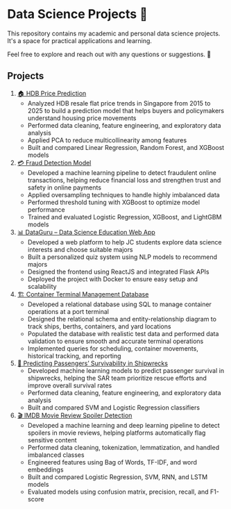 # Data Science Projects 📂 

This repository contains my academic and personal data science projects. It's a space for practical applications and learning.

Feel free to explore and reach out with any questions or suggestions. 🚀

## Projects

1. [🏠 HDB Price Prediction](https://github.com/Faldho23/hdb-price-prediction)  
   - Analyzed HDB resale flat price trends in Singapore from 2015 to 2025 to build a prediction model that helps buyers and policymakers understand housing price movements
   - Performed data cleaning, feature engineering, and exploratory data analysis
   - Applied PCA to reduce multicollinearity among features
   - Built and compared Linear Regression, Random Forest, and XGBoost models
2. [💳 Fraud Detection Model](https://github.com/Faldho23/Online-Payment-Fraud-Detection-with-Machine-Learning.git)
   - Developed a machine learning pipeline to detect fraudulent online transactions, helping reduce financial loss and strengthen trust and safety in online payments
   - Applied oversampling techniques to handle highly imbalanced data
   - Performed threshold tuning with XGBoost to optimize model performance
   - Trained and evaluated Logistic Regression, XGBoost, and LightGBM models
3. [📊 DataGuru – Data Science Education Web App](https://github.com/Faldho23/data-science-education-website.git)
   - Developed a web platform to help JC students explore data science interests and choose suitable majors
   - Built a personalized quiz system using NLP models to recommend majors
   - Designed the frontend using ReactJS and integrated Flask APIs
   - Deployed the project with Docker to ensure easy setup and scalability
4. [🏗️ Container Terminal Management Database](https://github.com/Faldho23/container-terminal-management-database.git)
   - Developed a relational database using SQL to manage container operations at a port terminal
   - Designed the relational schema and entity-relationship diagram to track ships, berths, containers, and yard locations
   - Populated the database with realistic test data and performed data validation to ensure smooth and accurate terminal operations
   - Implemented queries for scheduling, container movements, historical tracking, and reporting
5. [🚢 Predicting Passengers’ Survivability in Shipwrecks](https://github.com/Faldho23/predicting-passengers-survivability-in-shipwrecks.git)
   - Developed machine learning models to predict passenger survival in shipwrecks, helping the SAR team prioritize rescue efforts and improve overall survival rates
   - Performed data cleaning, feature engineering, and exploratory data analysis
   - Built and compared SVM and Logistic Regression classifiers
6. [🎬 IMDB Movie Review Spoiler Detection](https://github.com/vincentaurellio/CS3244.git)
   - Developed a machine learning and deep learning pipeline to detect spoilers in movie reviews, helping platforms automatically flag sensitive content
   - Performed data cleaning, tokenization, lemmatization, and handled imbalanced classes
   - Engineered features using Bag of Words, TF-IDF, and word embeddings
   - Built and compared Logistic Regression, SVM, RNN, and LSTM models
   - Evaluated models using confusion matrix, precision, recall, and F1-score








